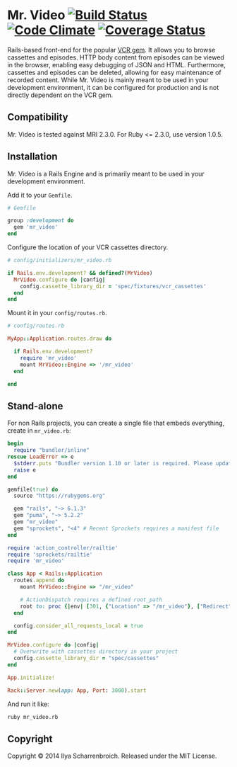 Mr. Video [![Build Status](https://travis-ci.org/quidproquo/mr_video.png?branch=master)](http://travis-ci.org/quidproquo/mr_video) [![Code Climate](https://codeclimate.com/github/quidproquo/mr_video.png)](https://codeclimate.com/github/quidproquo/mr_video) [![Coverage Status](https://coveralls.io/repos/quidproquo/mr_video/badge.png?branch=master)](https://coveralls.io/r/quidproquo/mr_video?branch=master)
======

Rails-based front-end for the popular [VCR gem](https://github.com/vcr/vcr). It allows you to
browse cassettes and episodes. HTTP body content from episodes can be viewed in the browser,
enabling easy debugging of JSON and HTML. Furthermore, cassettes and episodes can be deleted,
allowing for easy maintenance of recorded content. While Mr. Video is mainly meant to be used
in your development environment, it can be configured for production and is not directly
dependent on the VCR gem.

Compatibility
-------------

Mr. Video is tested against MRI 2.3.0. For Ruby <= 2.3.0, use version 1.0.5.

Installation
------------

Mr. Video is a Rails Engine and is primarily meant to be used in your development
environment.

Add it to your `Gemfile`.

```ruby
# Gemfile

group :development do
  gem 'mr_video'
end
```

Configure the location of your VCR cassettes directory.

```ruby
# config/initializers/mr_video.rb

if Rails.env.development? && defined?(MrVideo)
  MrVideo.configure do |config|
    config.cassette_library_dir = 'spec/fixtures/vcr_cassettes'
  end
end
```

Mount it in your `config/routes.rb`.

```ruby
# config/routes.rb

MyApp::Application.routes.draw do

  if Rails.env.development?
    require 'mr_video'
    mount MrVideo::Engine => '/mr_video'
  end

end
```

Stand-alone
------------

For non Rails projects, you can create a single file that embeds everything, create in `mr_video.rb`:


```ruby
begin
  require "bundler/inline"
rescue LoadError => e
  $stderr.puts "Bundler version 1.10 or later is required. Please update your Bundler"
  raise e
end

gemfile(true) do
  source "https://rubygems.org"

  gem "rails", "~> 6.1.3"
  gem "puma", "~> 5.2.2"
  gem "mr_video"
  gem "sprockets", "<4" # Recent Sprockets requires a manifest file
end

require 'action_controller/railtie'
require 'sprockets/railtie'
require 'mr_video'

class App < Rails::Application
  routes.append do
    mount MrVideo::Engine => "/mr_video"

    # ActionDispatch requires a defined root_path
    root to: proc {|env| [301, {"Location" => "/mr_video"}, ["Redirect"]] }
  end

  config.consider_all_requests_local = true
end

MrVideo.configure do |config|
  # Overwrite with cassettes directory in your project
  config.cassette_library_dir = "spec/cassettes"
end

App.initialize!

Rack::Server.new(app: App, Port: 3000).start
```

And run it like:
```bash
ruby mr_video.rb
```

Copyright
---------

Copyright &copy; 2014 Ilya Scharrenbroich. Released under the MIT License.


